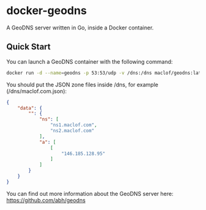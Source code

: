 # docker-geodns
A GeoDNS server written in Go, inside a Docker container.

## Quick Start

You can launch a GeoDNS container with the following command:

```bash
docker run -d --name=geodns -p 53:53/udp -v /dns:/dns maclof/geodns:latest
```

You should put the JSON zone files inside /dns, for example (/dns/maclof.com.json):

```json
{
	"data": {
		"": {
			"ns": [
				"ns1.maclof.com",
				"ns2.maclof.com"
			],
			"a": [
				[
					"146.185.128.95"
				]
			]
		}
	}
}
```

You can find out more information about the GeoDNS server here: https://github.com/abh/geodns
